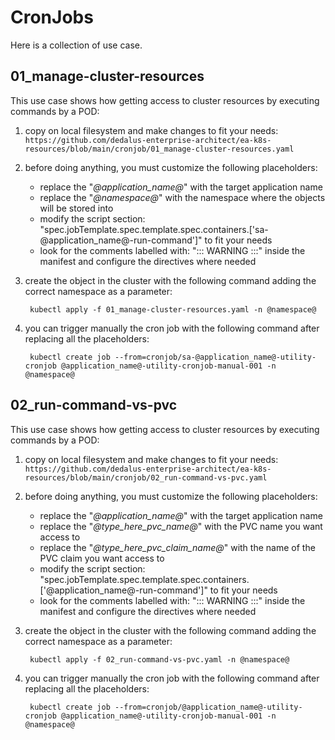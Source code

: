 # CronJobs

Here is a collection of use case.

## 01_manage-cluster-resources

This use case shows how getting access to cluster resources by executing commands by a POD:

1. copy on local filesystem and make changes to fit your needs: ```https://github.com/dedalus-enterprise-architect/ea-k8s-resources/blob/main/cronjob/01_manage-cluster-resources.yaml```

2. before doing anything, you must customize the following placeholders:
    * replace the "_@application\_name@_" with the target application name
    * replace the "_@namespace@_" with the namespace where the objects will be stored into
    * modify the script section: "spec.jobTemplate.spec.template.spec.containers.['sa-@application_name@-run-command']" to fit your needs
    * look for the comments labelled with: "::: WARNING :::" inside the manifest and configure the directives where needed

3. create the object in the cluster with the following command adding the correct namespace as a parameter:

        kubectl apply -f 01_manage-cluster-resources.yaml -n @namespace@

4. you can trigger manually the cron job with the following command after replacing all the placeholders:

        kubectl create job --from=cronjob/sa-@application_name@-utility-cronjob @application_name@-utility-cronjob-manual-001 -n @namespace@

## 02_run-command-vs-pvc

This use case shows how getting access to cluster resources by executing commands by a POD:

1. copy on local filesystem and make changes to fit your needs: ```https://github.com/dedalus-enterprise-architect/ea-k8s-resources/blob/main/cronjob/02_run-command-vs-pvc.yaml```

2. before doing anything, you must customize the following placeholders:
    * replace the "_@application\_name@_" with the target application name
    * replace the "_@type\_here\_pvc\_name@_" with the PVC name you want access to
    * replace the "_@type\_here\_pvc\_claim\_name@_" with the name of the PVC claim you want access to
    * modify the script section: "spec.jobTemplate.spec.template.spec.containers.['@application_name@-run-command']" to fit your needs
    * look for the comments labelled with: "::: WARNING :::" inside the manifest and configure the directives where needed

3. create the object in the cluster with the following command adding the correct namespace as a parameter:

        kubectl apply -f 02_run-command-vs-pvc.yaml -n @namespace@

4. you can trigger manually the cron job with the following command after replacing all the placeholders:

        kubectl create job --from=cronjob/@application_name@-utility-cronjob @application_name@-utility-cronjob-manual-001 -n @namespace@
